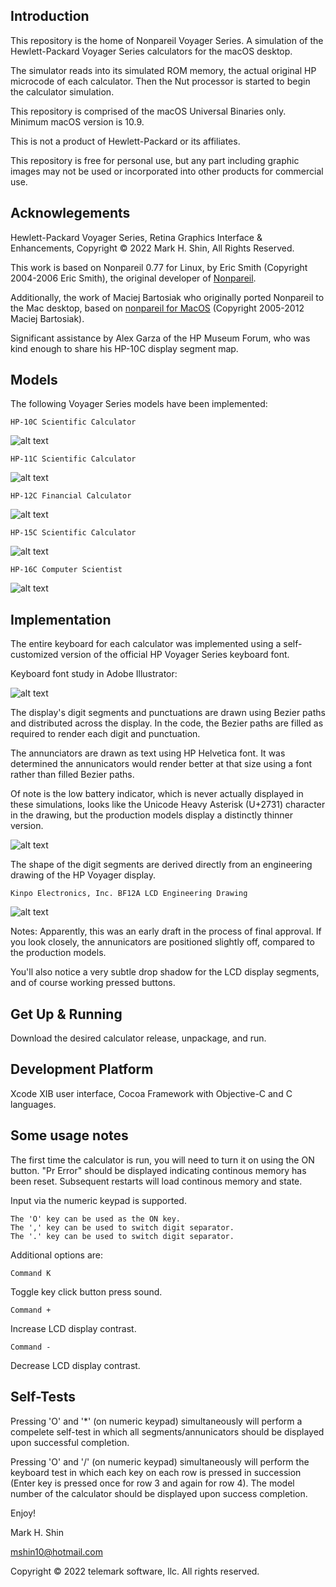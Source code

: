 ## Introduction

This repository is the home of Nonpareil Voyager Series.  A simulation of the Hewlett-Packard Voyager Series calculators for the macOS desktop.

The simulator reads into its simulated ROM memory, the actual original HP microcode of each calculator.  Then the Nut processor is started to begin the calculator simulation.

This repository is comprised of the macOS Universal Binaries only.  Minimum macOS version is 10.9.

This is not a product of Hewlett-Packard or its affiliates.

This repository is free for personal use, but any part including graphic images may not be used or incorporated into other products for commercial use. 

## Acknowlegements

Hewlett-Packard Voyager Series, Retina Graphics Interface & Enhancements, Copyright © 2022 Mark H. Shin, All Rights Reserved.

This work is based on Nonpareil 0.77 for Linux, by Eric Smith (Copyright 2004-2006 Eric Smith), the original developer of [Nonpareil](https://github.com/brouhaha/nonpareil).

Additionally, the work of Maciej Bartosiak who originally ported Nonpareil to the Mac desktop, based on [nonpareil for MacOS](https://github.com/mbamac/nonpareil) (Copyright 2005-2012 Maciej Bartosiak).

Significant assistance by Alex Garza of the HP Museum Forum, who was kind enough to share his HP-10C display segment map.

## Models

The following Voyager Series models have been implemented:
```
HP-10C Scientific Calculator
```
![alt text](./assets/10c-screen.png)
```
HP-11C Scientific Calculator
```
![alt text](./assets/11c-screen.png)
```
HP-12C Financial Calculator
```
![alt text](./assets/12c-screen.png)
```
HP-15C Scientific Calculator
```
![alt text](./assets/15c-screen.png)
```
HP-16C Computer Scientist
```
![alt text](./assets/16c-screen.png)


## Implementation

The entire keyboard for each calculator was implemented using a self-customized version of the official HP Voyager Series keyboard font.

Keyboard font study in Adobe Illustrator:

![alt text](./assets/keys-study-ai.png)

The display's digit segments and punctuations are drawn using Bezier paths and distributed across the display.  In the code, the Bezier paths are filled as required to render each digit and punctuation.

The annunciators are drawn as text using HP Helvetica font.  It was determined the annunicators would render better at that size using a font rather than filled Bezier paths.

Of note is the low battery indicator, which is never actually displayed in these simulations, looks like the Unicode Heavy Asterisk (U+2731) character in the drawing, but the production models display a distinctly thinner version.

![alt text](./assets/display-lcd.png)

The shape of the digit segments are derived directly from an engineering drawing of the HP Voyager display.
```
Kinpo Electronics, Inc. BF12A LCD Engineering Drawing
```
![alt text](./assets/kinpo-display.png)

Notes:  Apparently, this was an early draft in the process of final approval.  If you look closely, the annunicators are positioned slightly off, compared to the production models.

You'll also notice a very subtle drop shadow for the LCD display segments, and of course working pressed buttons.

## Get Up & Running

Download the desired calculator release, unpackage, and run.

## Development Platform

Xcode XIB user interface, Cocoa Framework with Objective-C and C languages.

## Some usage notes

The first time the calculator is run, you will need to turn it on using the ON button.  "Pr Error" should be displayed indicating continous memory has been reset.  Subsequent restarts will load continous memory and state.

Input via the numeric keypad is supported.
```
The 'O' key can be used as the ON key.
The ',' key can be used to switch digit separator.
The '.' key can be used to switch digit separator.
```
Additional options are:
```
Command K
```
Toggle key click button press sound.
```
Command +
```
Increase LCD display contrast.
```
Command -
```
Decrease LCD display contrast.

## Self-Tests

Pressing 'O' and '*' (on numeric keypad) simultaneously will perform a compelete self-test in which all segments/annunicators should be displayed upon successful completion.

Pressing 'O' and '/' (on numeric keypad) simultaneously will perform the keyboard test in which each key on each row is pressed in succession (Enter key is pressed once for row 3 and again for row 4).  The model number of the calculator should be displayed upon success completion.

Enjoy!

Mark H. Shin

mshin10@hotmail.com

Copyright © 2022 telemark software, llc.  All rights reserved.
